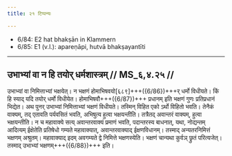 ```yaml
---
title: २१ टिप्पन्यः

---
```

- 6/84: E2 hat bhakṣān in Klammern
- 6/85: E1 (v.l.): apareṇāpi, hutvā bhakṣayantīti

____________________________________________


## उभाभ्यां वा न हि तयोर् धर्मशास्त्रम् // MS_६,४.२५ //

उभाभ्यां वा निमित्ताभ्यां भक्षयेत्। न भक्षणं होमाभिषवयो[६८९]+++({6/86})+++र् धर्मो विधीयते। किं हि स्याद् यदि तयोर् धर्मो विधीयेत। होमाभिषवौ+++({6/87})+++ प्रधानम् इति भक्षणं गुणः प्रतिप्रधानं भिद्येत। अथ पुनर् उभाभ्यां निमित्ताभ्यां भक्षणं विधीयते। तस्मिन् विहित एको ऽर्थो विहितो भवति। तेनैकं वाक्यम्, तद् एतावति पर्यवसितं भवति, अभिषुत्य हुत्वा भक्षयन्तीति। तत्रैतद् अवान्तरं वाक्यम्, हुत्वा भक्षयन्तीति। न च महावाक्ये सत्य् अवान्तरवाक्यं प्रमाणं भवति, पदान्तरस्य बाधनात्, यथा, नोद्यन्तम् आदित्यम् ईक्षेतेति प्रतिषेधो गम्यते महावाक्यात्, अवान्तरवाक्याद् ईक्षणविधानम्। तस्माद् अन्यतरनिमित्तं भक्षणम् अश्रुतम्। महावाक्याद् इदम् अवगम्यते द्वे निमित्ते भक्षणस्येति। भक्षणं चान्यथा कुर्वञ् छ्रुतं परित्यजेत्। तस्माद् उभाभ्यां भक्षणम्+++({6/88})+++ इति।
